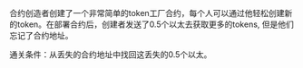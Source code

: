 合约创造者创建了一个非常简单的token工厂合约，每个人可以通过他轻松创建新的token。在部署合约后，创建者发送了0.5个以太去获取更多的tokens, 但是他们忘记了合约地址。

通关条件：从丢失的合约地址中找回这丢失的0.5个以太。 
